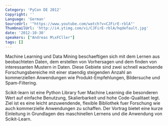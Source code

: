 ```yaml
---
Category: 'PyCon DE 2012'
Copyright: ''
Language: 'German'
SourceUrl: '"https://www.youtube.com/watch?v=CJFirE-rblA"'
ThumbnailUrl: 'http://i4.ytimg.com/vi/CJFirE-rblA/hqdefault.jpg'
date: '2012-10-30'
speakers: ["Andreas M\xFCller"]
tags: []
---
```

Machine Learning und Data Mining beschaeftigen sich mit dem Lernen aus
beobachteten Daten, dem erstellen von Vorhersagen und dem finden von
interessanten Mustern in Daten. Diese Gebiete sind zwei schnell wachsende
Forschungsbereiche mit einer staendig steigenden Anzahl an kommerziellen
Anwendungen wie Produkt-Empfehlungen, Bildersuche und Spam-Filtering.

Scikit-learn ist eine Python Library fuer Machine Learning die besonderen Wert
auf einfache Benutzung, Skalierbarkeit und hohe Code-Qualitaet legt. Ziel ist
es eine leicht anzuwendende, flexible Bibliothek fuer Forschung wie auch
kommerzielle Anwendungen zu schaffen. Der Vortrag bietet eine kurze Einleitung
in Grundlagen des maschinellen Lernens und die Anwendung von Scikit-Learn.

